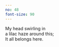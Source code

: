 ```yaml
---
no: 48
font-size: 90
---
```


My head swirling in  
a lilac haze around this;  
It all belongs here.
